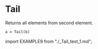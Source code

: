 # Tail

Returns all elements from second element.

```fortran
a = Tail(b)
```

import EXAMPLE9 from "./_Tail_test_1.md";

<EXAMPLE9 />
